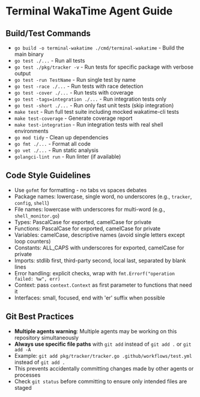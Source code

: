 # Terminal WakaTime Agent Guide

## Build/Test Commands
- `go build -o terminal-wakatime ./cmd/terminal-wakatime` - Build the main binary
- `go test ./...` - Run all tests  
- `go test ./pkg/tracker -v` - Run tests for specific package with verbose output
- `go test -run TestName` - Run single test by name
- `go test -race ./...` - Run tests with race detection
- `go test -cover ./...` - Run tests with coverage
- `go test -tags=integration ./...` - Run integration tests only
- `go test -short ./...` - Run only fast unit tests (skip integration)
- `make test` - Run full test suite including mocked wakatime-cli tests
- `make test-coverage` - Generate coverage report
- `make test-integration` - Run integration tests with real shell environments
- `go mod tidy` - Clean up dependencies
- `go fmt ./...` - Format all code
- `go vet ./...` - Run static analysis
- `golangci-lint run` - Run linter (if available)

## Code Style Guidelines
- Use `gofmt` for formatting - no tabs vs spaces debates
- Package names: lowercase, single word, no underscores (e.g., `tracker`, `config`, `shell`)
- File names: lowercase with underscores for multi-word (e.g., `shell_monitor.go`)
- Types: PascalCase for exported, camelCase for private
- Functions: PascalCase for exported, camelCase for private  
- Variables: camelCase, descriptive names (avoid single letters except loop counters)
- Constants: ALL_CAPS with underscores for exported, camelCase for private
- Imports: stdlib first, third-party second, local last, separated by blank lines
- Error handling: explicit checks, wrap with `fmt.Errorf("operation failed: %w", err)`
- Context: pass `context.Context` as first parameter to functions that need it
- Interfaces: small, focused, end with 'er' suffix when possible

## Git Best Practices
- **Multiple agents warning**: Multiple agents may be working on this repository simultaneously
- **Always use specific file paths** with `git add` instead of `git add .` or `git add -A`
- Example: `git add pkg/tracker/tracker.go .github/workflows/test.yml` instead of `git add .`
- This prevents accidentally committing changes made by other agents or processes
- Check `git status` before committing to ensure only intended files are staged
